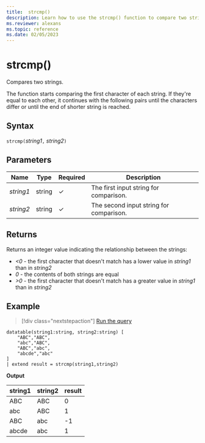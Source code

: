 ```yaml
---
title:  strcmp()
description: Learn how to use the strcmp() function to compare two strings.
ms.reviewer: alexans
ms.topic: reference
ms.date: 02/05/2023
---
```

# strcmp()

Compares two strings.

The function starts comparing the first character of each string. If they're equal to each other, it continues with the following pairs until the characters differ or until the end of shorter string is reached.

## Syntax

`strcmp(`*string1*`,` *string2*`)`

## Parameters

| Name | Type | Required | Description |
|--|--|--|--|
| *string1* | string | &check; | The first input string for comparison.|
| *string2* | string | &check; | The second input string for comparison.|

## Returns

Returns an integer value indicating the relationship between the strings:

* *<0* - the first character that doesn't match has a lower value in *string1* than in *string2*
* *0* - the contents of both strings are equal
* *>0* - the first character that doesn't match has a greater value in *string1* than in *string2*

## Example

> [!div class="nextstepaction"]
> <a href="https://dataexplorer.azure.com/clusters/help/databases/Samples?query=H4sIAAAAAAAAA0tJLAHCpJxUjeKSosy8dEMrCK2jAKGNoHxNhWguBSBQcnRyVtKBkBCBxKRkVAGICrAwXEVKKlSIK5arRiG1oiQ1L0WhKLW4NKdEwRZkVXJuAcwFOlCbNQEUhY2inAAAAA==" target="_blank">Run the query</a>

```kusto
datatable(string1:string, string2:string) [
    "ABC","ABC",
    "abc","ABC",
    "ABC","abc",
    "abcde","abc"
]
| extend result = strcmp(string1,string2)
```

**Output**

|string1|string2|result|
|---|---|---|
|ABC|ABC|0|
|abc|ABC|1|
|ABC|abc|-1|
|abcde|abc|1|
